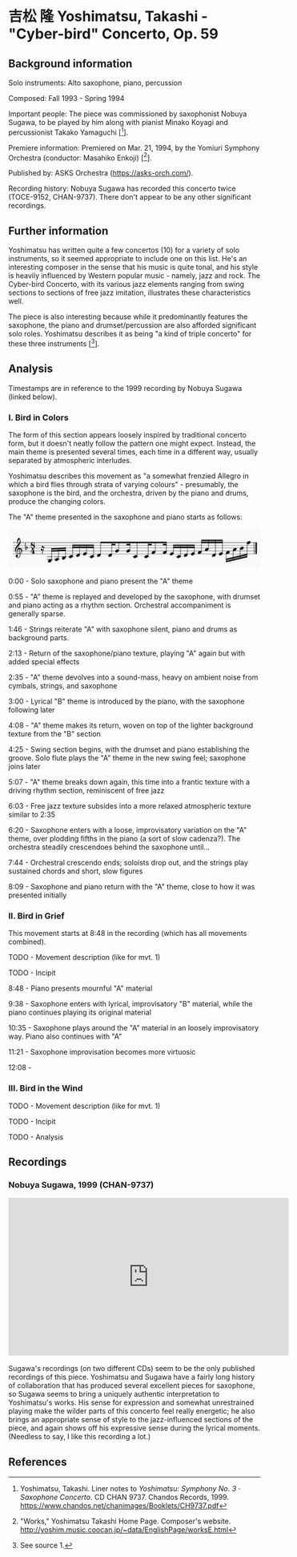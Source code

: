 # 吉松 隆 Yoshimatsu, Takashi - "Cyber-bird" Concerto, Op. 59

## Background information

Solo instruments: Alto saxophone, piano, percussion

Composed: Fall 1993 - Spring 1994

Important people: The piece was commissioned by saxophonist Nobuya Sugawa, to be played by him
along with pianist Minako Koyagi and percussionist Takako Yamaguchi \[[^1]\].

Premiere information: Premiered on Mar. 21, 1994, by the Yomiuri
Symphony Orchestra (conductor: Masahiko Enkoji) \[[^2]\].

Published by: ASKS Orchestra (<https://asks-orch.com/>).

Recording history: Nobuya Sugawa has recorded this concerto twice (TOCE-9152, CHAN-9737).
There don't appear to be any other significant recordings.

## Further information

Yoshimatsu has written quite a few concertos (10) for a variety of solo instruments,
so it seemed appropriate to include one on this list.
He's an interesting composer in the sense that his music is quite tonal, and his style is
heavily influenced by Western popular music - namely, jazz and rock.
The Cyber-bird Concerto, with its various jazz elements ranging from swing sections to
sections of free jazz imitation, illustrates these characteristics well.

The piece is also interesting because while it predominantly features the saxophone,
the piano and drumset/percussion are also afforded significant solo roles.
Yoshimatsu describes it as being "a kind of triple concerto" for these
three instruments \[[^3]\].

## Analysis

Timestamps are in reference to the 1999 recording by Nobuya Sugawa (linked below).

### I. Bird in Colors

The form of this section appears loosely inspired by traditional concerto form, but it doesn't
neatly follow the pattern one might expect.
Instead, the main theme is presented several times, each time in a different way,
usually separated by atmospheric interludes.

Yoshimatsu describes this movement as "a somewhat frenzied Allegro in which a bird
flies through strata of varying colours" - presumably, the saxophone is the bird,
and the orchestra, driven by the piano and drums, produce the changing colors.

The "A" theme presented in the saxophone and piano starts as follows:

![Incipit for the Cyber-bird Concerto, first movement.](../snippets/01-yoshimatsu-cyberbird/incipit-mvt1.png)

0:00 - Solo saxophone and piano present the "A" theme

0:55 - "A" theme is replayed and developed by the saxophone, with drumset and piano acting as a rhythm section. Orchestral accompaniment is generally sparse.

1:46 - Strings reiterate "A" with saxophone silent, piano and drums as background parts.

2:13 - Return of the saxophone/piano texture, playing "A" again but with added special effects

2:35 - "A" theme devolves into a sound-mass, heavy on ambient noise from cymbals, strings, and saxophone

3:00 - Lyrical "B" theme is introduced by the piano, with the saxophone following later

4:08 - "A" theme makes its return, woven on top of the lighter background texture from the "B" section

4:25 - Swing section begins, with the drumset and piano establishing the groove. Solo flute plays the "A" theme in the new swing feel; saxophone joins later

5:07 - "A" theme breaks down again, this time into a frantic texture with a driving rhythm section, reminiscent of free jazz

6:03 - Free jazz texture subsides into a more relaxed atmospheric texture similar to 2:35

6:20 - Saxophone enters with a loose, improvisatory variation on the "A" theme, over plodding fifths in the piano (a sort of slow cadenza?). The orchestra steadily crescendoes behind the saxophone until...

7:44 - Orchestral crescendo ends; soloists drop out, and the strings play sustained chords and short, slow figures

8:09 - Saxophone and piano return with the "A" theme, close to how it was presented initially

### II. Bird in Grief

This movement starts at 8:48 in the recording (which has all movements combined).

TODO - Movement description (like for mvt. 1)

TODO - Incipit

8:48 - Piano presents mournful "A" material

9:38 - Saxophone enters with lyrical, improvisatory "B" material, while the piano continues playing its original material

10:35 - Saxophone plays around the "A" material in an loosely improvisatory way. Piano also continues with "A"

11:21 - Saxophone improvisation becomes more virtuosic

12:08 - 

### III. Bird in the Wind

TODO - Movement description (like for mvt. 1)

TODO - Incipit

TODO - Analysis

## Recordings

### Nobuya Sugawa, 1999 (CHAN-9737)

<iframe width="560" height="315" src="https://www.youtube.com/embed/Xp9zhpuRlUw" frameborder="0" allow="accelerometer; autoplay; encrypted-media; gyroscope; picture-in-picture" allowfullscreen></iframe>

Sugawa's recordings (on two different CDs) seem to be the only published recordings of this piece.
Yoshimatsu and Sugawa have a fairly long history of collaboration that has produced several
excellent pieces for saxophone, so Sugawa seems to bring a uniquely authentic interpretation to
Yoshimatsu's works.
His sense for expression and somewhat unrestrained playing make the wilder parts of this concerto
feel really energetic; he also brings an appropriate sense of style to the jazz-influenced
sections of the piece, and again shows off his expressive sense during the lyrical moments.
(Needless to say, I like this recording a lot.)

## References

[^1]: Yoshimatsu, Takashi. Liner notes to *Yoshimatsu: Symphony No. 3 · Saxophone Concerto*. CD CHAN 9737. Chandos Records, 1999. <https://www.chandos.net/chanimages/Booklets/CH9737.pdf>

[^2]: "Works," Yoshimatsu Takashi Home Page. Composer's website. <http://yoshim.music.coocan.jp/~data/EnglishPage/worksE.html>

[^3]: See source 1.
